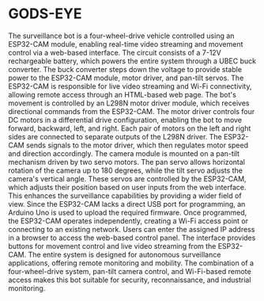 # GODS-EYE
The surveillance bot is a four-wheel-drive vehicle controlled using an ESP32-CAM module, enabling real-time video streaming and movement control via a web-based interface. The circuit consists of a 7-12V rechargeable battery, which powers the entire system through a UBEC buck converter. The buck converter steps down the voltage to provide stable power to the ESP32-CAM module, motor driver, and pan-tilt servos. The ESP32-CAM is responsible for live video streaming and Wi-Fi connectivity, allowing remote access through an HTML-based web page.
The bot's movement is controlled by an L298N motor driver module, which receives directional commands from the ESP32-CAM. The motor driver controls four DC motors in a differential drive configuration, enabling the bot to move forward, backward, left, and right. Each pair of motors on the left and right sides are connected to separate outputs of the L298N driver. The ESP32-CAM sends signals to the motor driver, which then regulates motor speed and direction accordingly.
The camera module is mounted on a pan-tilt mechanism driven by two servo motors. The pan servo allows horizontal rotation of the camera up to 180 degrees, while the tilt servo adjusts the camera's vertical angle. These servos are controlled by the ESP32-CAM, which adjusts their position based on user inputs from the web interface. This enhances the surveillance capabilities by providing a wider field of view.
Since the ESP32-CAM lacks a direct USB port for programming, an Arduino Uno is used to upload the required firmware. Once programmed, the ESP32-CAM operates independently, creating a Wi-Fi access point or connecting to an existing network. Users can enter the assigned IP address in a browser to access the web-based control panel. The interface provides buttons for movement control and live video streaming from the ESP32-CAM.
The entire system is designed for autonomous surveillance applications, offering remote monitoring and mobility. The combination of a four-wheel-drive system, pan-tilt camera control, and Wi-Fi-based remote access makes this bot suitable for security, reconnaissance, and industrial monitoring.

